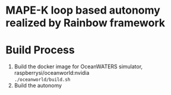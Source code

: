 # MAPE-K loop based autonomy realized by Rainbow framework

# Build Process
   1. Build the docker image for OceanWATERS simulator, raspberrysi/oceanworld:nvidia
      <br>`./oceanworld/build.sh`
   3. Build the autonomy
